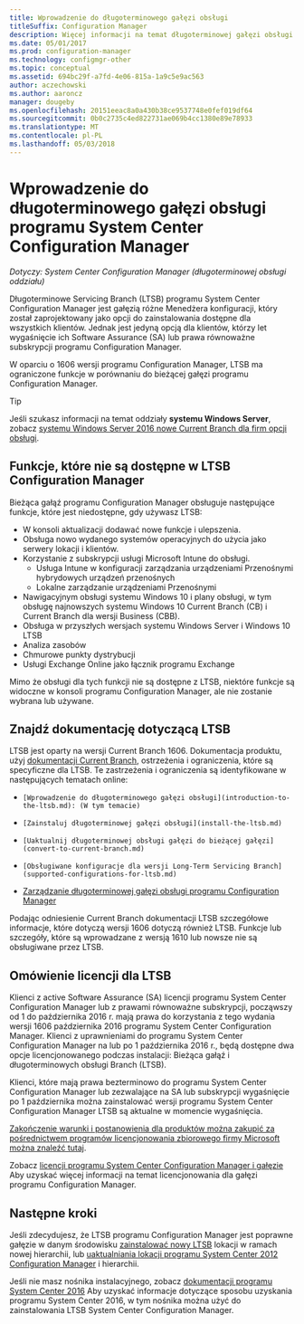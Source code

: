 ```yaml
---
title: Wprowadzenie do długoterminowego gałęzi obsługi
titleSuffix: Configuration Manager
description: Więcej informacji na temat długoterminowej gałęzi obsługi programu System Center Configuration Manager.
ms.date: 05/01/2017
ms.prod: configuration-manager
ms.technology: configmgr-other
ms.topic: conceptual
ms.assetid: 694bc29f-a7fd-4e06-815a-1a9c5e9ac563
author: aczechowski
ms.author: aaroncz
manager: dougeby
ms.openlocfilehash: 20151eeac8a0a430b38ce9537748e0fef019df64
ms.sourcegitcommit: 0b0c2735c4ed822731ae069b4cc1380e89e78933
ms.translationtype: MT
ms.contentlocale: pl-PL
ms.lasthandoff: 05/03/2018
---
```

# <a name="introduction-to-the-long-term-servicing-branch-of-system-center-configuration-manager"></a>Wprowadzenie do długoterminowego gałęzi obsługi programu System Center Configuration Manager

*Dotyczy: System Center Configuration Manager (długoterminowej obsługi oddziału)*

Długoterminowe Servicing Branch (LTSB) programu System Center Configuration Manager jest gałęzią różne Menedżera konfiguracji, który został zaprojektowany jako opcji do zainstalowania dostępne dla wszystkich klientów. Jednak jest jedyną opcją dla klientów, którzy let wygaśnięcie ich Software Assurance (SA) lub prawa równoważne subskrypcji programu Configuration Manager.


W oparciu o 1606 wersji programu Configuration Manager, LTSB ma ograniczone funkcje w porównaniu do bieżącej gałęzi programu Configuration Manager.

 > [!TIP]   
 > Jeśli szukasz informacji na temat oddziały **systemu Windows Server**, zobacz [systemu Windows Server 2016 nowe Current Branch dla firm opcji obsługi]( https://blogs.technet.microsoft.com/windowsserver/2016/07/12/windows-server-2016-new-current-branch-for-business-servicing-option/).

## <a name="features-that-are-not-available-in-the-ltsb-of-configuration-manager"></a>Funkcje, które nie są dostępne w LTSB Configuration Manager
Bieżąca gałąź programu Configuration Manager obsługuje następujące funkcje, które jest niedostępne, gdy używasz LTSB:

-   W konsoli aktualizacji dodawać nowe funkcje i ulepszenia.
-   Obsługa nowo wydanego systemów operacyjnych do użycia jako serwery lokacji i klientów.
-   Korzystanie z subskrypcji usługi Microsoft Intune do obsługi.
    -   Usługa Intune w konfiguracji zarządzania urządzeniami Przenośnymi hybrydowych urządzeń przenośnych
    -   Lokalne zarządzanie urządzeniami Przenośnymi
-   Nawigacyjnym obsługi systemu Windows 10 i plany obsługi, w tym obsługę najnowszych systemu Windows 10 Current Branch (CB) i Current Branch dla wersji Business (CBB).  
-   Obsługa w przyszłych wersjach systemu Windows Server i Windows 10 LTSB
-   Analiza zasobów
-   Chmurowe punkty dystrybucji
-   Usługi Exchange Online jako łącznik programu Exchange    

Mimo że obsługi dla tych funkcji nie są dostępne z LTSB, niektóre funkcje są widoczne w konsoli programu Configuration Manager, ale nie zostanie wybrana lub używane.


## <a name="find-documentation-for-the-ltsb"></a>Znajdź dokumentację dotyczącą LTSB
LTSB jest oparty na wersji Current Branch 1606. Dokumentacja produktu, użyj [dokumentacji Current Branch](https://docs.microsoft.com/sccm/), ostrzeżenia i ograniczenia, które są specyficzne dla LTSB. Te zastrzeżenia i ograniczenia są identyfikowane w następujących tematach online:

-     [Wprowadzenie do długoterminowego gałęzi obsługi](introduction-to-the-ltsb.md): (W tym temacie)
-     [Zainstaluj długoterminowej gałęzi obsługi](install-the-ltsb.md)
-     [Uaktualnij długoterminowej obsługi gałęzi do bieżącej gałęzi](convert-to-current-branch.md)
-     [Obsługiwane konfiguracje dla wersji Long-Term Servicing Branch](supported-configurations-for-ltsb.md)
-   [Zarządzanie długoterminowej gałęzi obsługi programu Configuration Manager](manage-the-ltsb.md)

Podając odniesienie Current Branch dokumentacji LTSB szczegółowe informacje, które dotyczą wersji 1606 dotyczą również LTSB. Funkcje lub szczegóły, które są wprowadzane z wersją 1610 lub nowsze nie są obsługiwane przez LTSB.


## <a name="licensing-overview-for-the-ltsb"></a>Omówienie licencji dla LTSB   
Klienci z active Software Assurance (SA) licencji programu System Center Configuration Manager lub z prawami równoważne subskrypcji, począwszy od 1 do października 2016 r. mają prawa do korzystania z tego wydania wersji 1606 października 2016 programu System Center Configuration Manager. Klienci z uprawnieniami do programu System Center Configuration Manager na lub po 1 października 2016 r., będą dostępne dwa opcje licencjonowanego podczas instalacji: Bieżąca gałąź i długoterminowych obsługi Branch (LTSB).

Klienci, które mają prawa bezterminowo do programu System Center Configuration Manager lub zezwalające na SA lub subskrypcji wygaśnięcie po 1 października można zainstalować wersji programu System Center Configuration Manager LTSB są aktualne w momencie wygaśnięcia.

[Zakończenie warunki i postanowienia dla produktów można zakupić za pośrednictwem programów licencjonowania zbiorowego firmy Microsoft można znaleźć tutaj](http://go.microsoft.com/fwlink/?LinkId=800052).

Zobacz [licencji programu System Center Configuration Manager i gałęzie](learn-more-editions.md) Aby uzyskać więcej informacji na temat licencjonowania dla gałęzi programu Configuration Manager.

## <a name="next-steps"></a>Następne kroki

Jeśli zdecydujesz, że LTSB programu Configuration Manager jest poprawne gałęzie w danym środowisku [zainstalować nowy LTSB](/sccm/core/understand/install-the-ltsb#install-a-new-site) lokacji w ramach nowej hierarchii, lub [uaktualniania lokacji programu System Center 2012 Configuration Manager](/sccm/core/understand/install-the-ltsb#upgrade-from-system-center-2012-configuration-manager) i hierarchii.

Jeśli nie masz nośnika instalacyjnego, zobacz [dokumentacji programu System Center 2016](https://technet.microsoft.com/system-center-docs/system-center) Aby uzyskać informacje dotyczące sposobu uzyskania programu System Center 2016, w tym nośnika można użyć do zainstalowania LTSB System Center Configuration Manager.  
